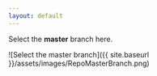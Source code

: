 ```yaml
---
layout: default
---
```


Select the **master** branch here.

![Select the master branch]({{ site.baseurl }}/assets/images/RepoMasterBranch.png)
